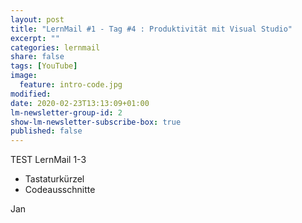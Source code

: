 ```yaml
---
layout: post
title: "LernMail #1 - Tag #4 : Produktivität mit Visual Studio"
excerpt: ""
categories: lernmail
share: false
tags: [YouTube]
image:
  feature: intro-code.jpg
modified:
date: 2020-02-23T13:13:09+01:00
lm-newsletter-group-id: 2
show-lm-newsletter-subscribe-box: true
published: false
---
```


TEST LernMail 1-3

 - Tastaturkürzel
 - Codeausschnitte

Jan
